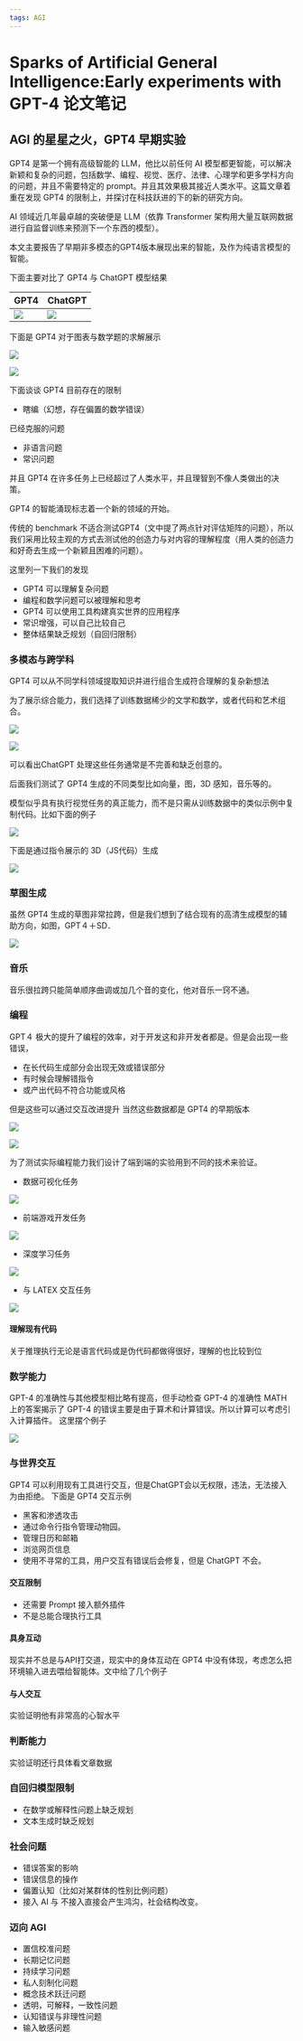 ```yaml
---
tags: AGI
---
```

# Sparks of Artificial General Intelligence:Early experiments with GPT-4 论文笔记
## AGI 的星星之火，GPT4 早期实验

GPT4 是第一个拥有高级智能的 LLM，他比以前任何 AI 模型都更智能，可以解决新颖和复杂的问题，包括数学、编程、视觉、医疗、法律、心理学和更多学科方向的问题，并且不需要特定的 prompt。并且其效果极其接近人类水平。这篇文章着重在发现 GPT4 的限制上，并探讨在科技跃进的下的新的研究方向。

AI 领域近几年最卓越的突破便是 LLM（依靠 Transformer 架构用大量互联网数据进行自监督训练来预测下一个东西的模型）。

本文主要报告了早期非多模态的GPT4版本展现出来的智能，及作为纯语言模型的智能。

下面主要对比了 GPT4 与 ChatGPT 模型结果

|GPT4|ChatGPT|
|--|--|
|![](https://raw.githubusercontent.com/innovation64/Picimg/main/20230326205232.png)|![](https://raw.githubusercontent.com/innovation64/Picimg/main/20230326205346.png)|

下面是 GPT4 对于图表与数学题的求解展示

![](https://raw.githubusercontent.com/innovation64/Picimg/main/20230326205257.png)

![](https://raw.githubusercontent.com/innovation64/Picimg/main/20230326205318.png)

下面谈谈 GPT4 目前存在的限制
- 瞎编（幻想，存在偏置的数学错误）

已经克服的问题
- 非语言问题
- 常识问题

并且 GPT4 在许多任务上已经超过了人类水平，并且理智到不像人类做出的决策。

GPT4 的智能涌现标志着一个新的领域的开始。

传统的 benchmark 不适合测试GPT4（文中提了两点针对评估矩阵的问题），所以我们采用比较主观的方式去测试他的创造力与对内容的理解程度（用人类的创造力和好奇去生成一个新颖且困难的问题）。

这里列一下我们的发现
- GPT4 可以理解复杂问题
- 编程和数学问题可以被理解和思考
- GPT4 可以使用工具构建真实世界的应用程序
- 常识增强，可以自己比较自己
- 整体结果缺乏规划（自回归限制）

### 多模态与跨学科
GPT4 可以从不同学科领域提取知识并进行组合生成符合理解的复杂新想法

为了展示综合能力，我们选择了训练数据稀少的文学和数学，或者代码和艺术组合。

![](https://raw.githubusercontent.com/innovation64/Picimg/main/20230326213456.png)

![](https://raw.githubusercontent.com/innovation64/Picimg/main/20230326213528.png)

可以看出ChatGPT 处理这些任务通常是不完善和缺乏创意的。

后面我们测试了 GPT4 生成的不同类型比如向量，图，3D 感知，音乐等的。

模型似乎具有执行视觉任务的真正能力，而不是只需从训练数据中的类似示例中复制代码。比如下面的例子

![](https://raw.githubusercontent.com/innovation64/Picimg/main/20230326214055.png)

下面是通过指令展示的 3D（JS代码）生成

![](https://raw.githubusercontent.com/innovation64/Picimg/main/20230326214310.png)

### 草图生成
虽然 GPT4 生成的草图非常拉跨，但是我们想到了结合现有的高清生成模型的辅助方向，如图，GPT４＋SD．

![](https://raw.githubusercontent.com/innovation64/Picimg/main/20230326214717.png)

### 音乐
音乐很拉跨只能简单顺序曲调或加几个音的变化，他对音乐一窍不通。

### 编程
GPT４ 极大的提升了编程的效率，对于开发这和非开发者都是。但是会出现一些错误，
- 在长代码生成部分会出现无效或错误部分
- 有时候会理解错指令
- 或产出代码不符合功能或风格

但是这些可以通过交互改进提升
当然这些数据都是 GPT4 的早期版本

![](https://raw.githubusercontent.com/innovation64/Picimg/main/20230326220125.png)

![](https://raw.githubusercontent.com/innovation64/Picimg/main/20230326220158.png)

为了测试实际编程能力我们设计了端到端的实验用到不同的技术来验证。
- 数据可视化任务

![](https://raw.githubusercontent.com/innovation64/Picimg/main/20230326220439.png)
- 前端游戏开发任务

![](https://raw.githubusercontent.com/innovation64/Picimg/main/20230326220550.png)
- 深度学习任务

![](https://raw.githubusercontent.com/innovation64/Picimg/main/20230326220644.png)
- 与 LATEX 交互任务

![](https://raw.githubusercontent.com/innovation64/Picimg/main/20230326220726.png)

#### 理解现有代码
关于推理执行无论是语言代码或是伪代码都做得很好，理解的也比较到位

### 数学能力
GPT-4 的准确性与其他模型相比略有提高，但手动检查 GPT-4 的准确性 MATH 上的答案揭示了 GPT-4 的错误主要是由于算术和计算错误。所以计算可以考虑引入计算插件。
这里摆个例子

![](https://raw.githubusercontent.com/innovation64/Picimg/main/20230326221649.png)

### 与世界交互

GPT4 可以利用现有工具进行交互，但是ChatGPT会以无权限，违法，无法接入为由拒绝。
下面是 GPT4 交互示例
- 黑客和渗透攻击
- 通过命令行指令管理动物园。
- 管理日历和邮箱
- 浏览网页信息
- 使用不寻常的工具，用户交互有错误后会修复，但是 ChatGPT 不会。

#### 交互限制
- 还需要 Prompt 接入额外插件
- 不是总能合理执行工具
#### 具身互动
现实并不总是与API打交道，现实中的身体互动在 GPT4 中没有体现，考虑怎么把环境输入进去喂给智能体。文中给了几个例子
#### 与人交互
实验证明他有非常高的心智水平
### 判断能力
实验证明还行具体看文章数据

### 自回归模型限制
- 在数学或解释性问题上缺乏规划
- 文本生成时缺乏规划

### 社会问题
- 错误答案的影响
- 错误信息的操作
- 偏置认知（比如对某群体的性别比例问题）
- 接入 AI 与 不接入直接会产生鸿沟，社会结构改变。

### 迈向 AGI
- 置信校准问题
- 长期记忆问题
- 持续学习问题
- 私人刻制化问题
- 概念技术跃迁问题
- 透明，可解释，一致性问题
- 认知错误与非理性问题
- 输入敏感问题


